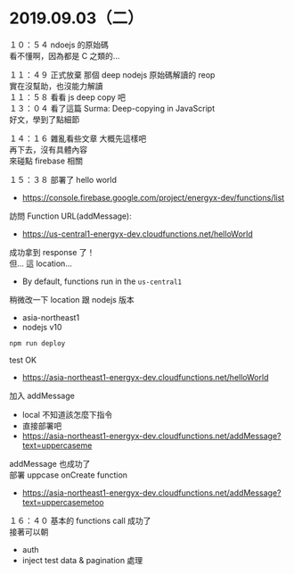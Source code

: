 # 2019.09.03（二）

１０：５４ ndoejs 的原始碼  
看不懂啊，因為都是 C 之類的...  

１１：４９ 正式放棄 那個 deep nodejs 原始碼解讀的 reop  
實在沒幫助，也沒能力解讀  
１１：５８ 看看 js deep copy 吧  
１３：０４ 看了這篇 Surma: Deep-copying in JavaScript  
好文，學到了點細節  

１４：１６ 雜亂看些文章  大概先這樣吧  
再下去，沒有具體內容  
來碰點 firebase 相關  

１５：３８ 部署了
hello world  
- https://console.firebase.google.com/project/energyx-dev/functions/list

訪問 Function URL(addMessage):
- https://us-central1-energyx-dev.cloudfunctions.net/helloWorld

成功拿到 response 了！  
但... 這 location...
- By default, functions run in the `us-central1`

稍微改一下 location 跟 nodejs 版本
- asia-northeast1
- nodejs v10

`npm run deploy`  

test OK
- https://asia-northeast1-energyx-dev.cloudfunctions.net/helloWorld


加入 addMessage
- local 不知道該怎麼下指令
- 直接部署吧
- https://asia-northeast1-energyx-dev.cloudfunctions.net/addMessage?text=uppercaseme

addMessage 也成功了  
部署 uppcase onCreate function  
- https://asia-northeast1-energyx-dev.cloudfunctions.net/addMessage?text=uppercasemetoo


１６：４０ 基本的 functions call 成功了  
接著可以朝
- auth
- inject test data & pagination 處理

